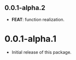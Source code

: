 ## 0.0.1-alpha.2

 - **FEAT**: function realization.

# 0.0.1-alpha.1

- Initial release of this package.
